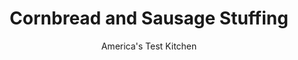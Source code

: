 ---
layout: ../../layouts/MarkdownPostLayout.astro
title: Cornbread and Sausage Stuffing
author: America's Test Kitchen
pubDate: 2023-03-15
description: "We wanted a stuffing that was rich enough and packed with enough flavor that it could stand on its own-even without gravy."
image_url: https://res.cloudinary.com/hksqkdlah/image/upload/ar_1:1,c_fill,dpr_2.0,f_auto,fl_lossy.progressive.strip_profile,g_faces:auto,q_auto:low,w_344/4373_sfs-cornbreadstuffing
tags: ["Side Dishes","Pork","Breads","Thanksgiving","Cook's Country TV"]
calories: 8424
protein: 20
carbohydrates: 83
fats: 
fiber: 
ingredients: ["12 cups, prepared cornbread cut into 3/4-inch cubes (crumbs included)","1 1/2 pounds, andouille sausage, halved lengthwise and sliced into 1/4-inch-thick half-moons","2 tablespoons, unsalted butter","2 , small onions, chopped fine","3 ribs, celery, chopped fine","2 tablespoons, minced fresh sage","3 cloves, garlic, minced","1 teaspoon, table salt","1 teaspoon, ground black pepper","4 cups, low-sodium chicken broth"]
serves: 12
time: ""
instructions: ["Adjust oven racks to upper-middle and lower-middle positions and heat oven to 400 degrees. Spread cornbread evenly over two baking sheets. Bake until slightly crisp, 15 to 20 minutes; cool. Using oven mitts, remove upper-middle rack from oven.","Lightly brown sausage in Dutch oven over medium-high heat, 5 to 7 minutes, and transfer to plate lined with paper towels. After pouring off residual fat in pot, melt butter, add onions and celery, and cook until soft, about 5 minutes. Stir in sage, garlic, salt, and pepper and cook until fragrant, about 1 minute. Add broth and sausage to pot and scrape bottom with wooden spoon to release any browned bits. Add cornbread and gently stir until liquid is absorbed. Cover Dutch oven with lid and set aside 10 minutes. (Stuffing can be refrigerated overnight. Let sit at room temperature for 30 minutes before baking.)","Uncover Dutch oven and bake until top of stuffing is golden brown and crisp, about 30 minutes. Serve."]
nutrition: ["498 mg Potassium","405 mg Phosphorus","489 mg Calcium","5 mg Iron","61 mg Magnesium","1733 mg Sodium","1 mg Zinc","31 g Fat","6 mg Niacin (B3)","10 g Monounsaturated","8 g Polyunsaturated","2 mg Vitamin C","109 mg Cholesterol","9 g Saturated","104 µg Folic acid","44 µg Folate (food)","26 µg Vitamin K","198 g Water","83 g Carbs","223 µg Folate equivalent (total)","20 g Protein","29 µg Vitamin A","702 kcal Energy","8424 calories"]
notes: "Spicy andouille sausage from Louisiana is the test kitchen’s favorite in this recipe, but chorizo or kielbasa work well, too. For the cornbread, try our recipe at www.cookscountry.com or use your own."
---